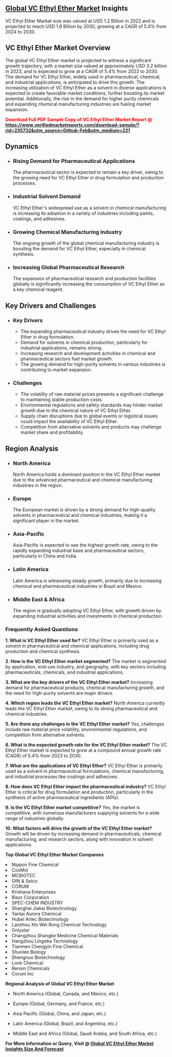 <h2><a href="https://www.verifiedmarketreports.com/download-sample/?rid=235732&amp;utm_source=Github&amp;utm_medium=221" target="_blank">Global VC Ethyl Ether Market</a> Insights</h2><p>VC Ethyl Ether Market size was valued at USD 1.2 Billion in 2022 and is projected to reach USD 1.8 Billion by 2030, growing at a CAGR of 5.4% from 2024 to 2030.</p><p> <h2>VC Ethyl Ether Market Overview</h2> <p>The global VC Ethyl Ether market is projected to witness a significant growth trajectory, with a market size valued at approximately USD 3.2 billion in 2023, and is expected to grow at a CAGR of 5.4% from 2023 to 2030. The demand for VC Ethyl Ether, widely used in pharmaceutical, chemical, and industrial applications, is anticipated to drive this growth. The increasing utilization of VC Ethyl Ether as a solvent in diverse applications is expected to create favorable market conditions, further boosting its market potential. Additionally, the rise in the demand for higher purity chemicals and expanding chemical manufacturing industries are fueling market expansion.</p> <p><strong><p><span class=""><span style="color: #ff0000;"><strong>Download Full PDF Sample Copy of VC Ethyl Ether Market Report</strong> @ </span><a href="https://www.verifiedmarketreports.com/download-sample/?rid=235732&amp;utm_source=Github-Feb&amp;utm_medium=221" target="_blank">https://www.verifiedmarketreports.com/download-sample/?rid=235732&amp;utm_source=Github-Feb&amp;utm_medium=221</a></span></p></strong></p> <h2>Dynamics</h2> <ul> <li><h3>Rising Demand for Pharmaceutical Applications</h3> The pharmaceutical sector is expected to remain a key driver, owing to the growing need for VC Ethyl Ether in drug formulation and production processes.</li> <li><h3>Industrial Solvent Demand</h3> VC Ethyl Ether's widespread use as a solvent in chemical manufacturing is increasing its adoption in a variety of industries including paints, coatings, and adhesives.</li> <li><h3>Growing Chemical Manufacturing Industry</h3> The ongoing growth of the global chemical manufacturing industry is boosting the demand for VC Ethyl Ether, especially in chemical synthesis.</li> <li><h3>Increasing Global Pharmaceutical Research</h3> The expansion of pharmaceutical research and production facilities globally is significantly increasing the consumption of VC Ethyl Ether as a key chemical reagent.</li> </ul> <h2>Key Drivers and Challenges</h2> <ul> <li><h3>Key Drivers</h3> <ul> <li>The expanding pharmaceutical industry drives the need for VC Ethyl Ether in drug formulation.</li> <li>Demand for solvents in chemical production, particularly for industrial applications, remains strong.</li> <li>Increasing research and development activities in chemical and pharmaceutical sectors fuel market growth.</li> <li>The growing demand for high-purity solvents in various industries is contributing to market expansion.</li> </ul> </li> <li><h3>Challenges</h3> <ul> <li>The volatility of raw material prices presents a significant challenge to maintaining stable production costs.</li> <li>Environmental regulations and safety standards may hinder market growth due to the chemical nature of VC Ethyl Ether.</li> <li>Supply chain disruptions due to global events or logistical issues could impact the availability of VC Ethyl Ether.</li> <li>Competition from alternative solvents and products may challenge market share and profitability.</li> </ul> </li> </ul> <h2>Region Analysis</h2> <ul> <li><h3>North America</h3> North America holds a dominant position in the VC Ethyl Ether market due to the advanced pharmaceutical and chemical manufacturing industries in the region.</li> <li><h3>Europe</h3> The European market is driven by a strong demand for high-quality solvents in pharmaceutical and chemical industries, making it a significant player in the market.</li> <li><h3>Asia-Pacific</h3> Asia-Pacific is expected to see the highest growth rate, owing to the rapidly expanding industrial base and pharmaceutical sectors, particularly in China and India.</li> <li><h3>Latin America</h3> Latin America is witnessing steady growth, primarily due to increasing chemical and pharmaceutical industries in Brazil and Mexico.</li> <li><h3>Middle East & Africa</h3> The region is gradually adopting VC Ethyl Ether, with growth driven by expanding industrial activities and investments in chemical production.</li> </ul> <h3>Frequently Asked Questions</h3> <p><strong>1. What is VC Ethyl Ether used for?</strong> VC Ethyl Ether is primarily used as a solvent in pharmaceutical and chemical applications, including drug production and chemical synthesis.</p> <p><strong>2. How is the VC Ethyl Ether market segmented?</strong> The market is segmented by application, end-use industry, and geography, with key sectors including pharmaceuticals, chemicals, and industrial applications.</p> <p><strong>3. What are the key drivers of the VC Ethyl Ether market?</strong> Increasing demand for pharmaceutical products, chemical manufacturing growth, and the need for high-purity solvents are major drivers.</p> <p><strong>4. Which region leads the VC Ethyl Ether market?</strong> North America currently leads the VC Ethyl Ether market, owing to its strong pharmaceutical and chemical industries.</p> <p><strong>5. Are there any challenges in the VC Ethyl Ether market?</strong> Yes, challenges include raw material price volatility, environmental regulations, and competition from alternative solvents.</p> <p><strong>6. What is the expected growth rate for the VC Ethyl Ether market?</strong> The VC Ethyl Ether market is expected to grow at a compound annual growth rate (CAGR) of 5.4% from 2023 to 2030.</p> <p><strong>7. What are the applications of VC Ethyl Ether?</strong> VC Ethyl Ether is primarily used as a solvent in pharmaceutical formulations, chemical manufacturing, and industrial processes like coatings and adhesives.</p> <p><strong>8. How does VC Ethyl Ether impact the pharmaceutical industry?</strong> VC Ethyl Ether is critical for drug formulation and production, particularly in the synthesis of active pharmaceutical ingredients (APIs).</p> <p><strong>9. Is the VC Ethyl Ether market competitive?</strong> Yes, the market is competitive, with numerous manufacturers supplying solvents for a wide range of industries globally.</p> <p><strong>10. What factors will drive the growth of the VC Ethyl Ether market?</strong> Growth will be driven by increasing demand in pharmaceuticals, chemical manufacturing, and research sectors, along with innovation in solvent applications.</p> </p><p><strong>Top Global VC Ethyl Ether Market Companies</strong></p><div data-test-id=""><p><li>Nippon Fine Chemical</li><li> CosMol</li><li> MCBIOTEC</li><li> GfN & Selco</li><li> CORUM</li><li> Krishana Enterprises</li><li> Bisor Corporation</li><li> SPEC-CHEM INDUSTRY</li><li> Shanghai Jiakai Biotechnology</li><li> Yantai Aurora Chemical</li><li> Hubei Artec Biotechnology</li><li> Lanzhou Xin Wei Rong Chemical Technology</li><li> Onlystar</li><li> Changzhou Shangke Medicine Chemical Materials</li><li> Hangzhou Lingeba Technology</li><li> Tianmen Chengyin Fine Chemical</li><li> Shunlee Biology</li><li> Shengnuo Biotechnology</li><li> Look Chemical</li><li> Rensin Chemicals</li><li> Corum Inc</li></p><div><strong>Regional Analysis of&nbsp;Global VC Ethyl Ether Market</strong></div><ul><li dir="ltr"><p dir="ltr">North America&nbsp;(Global, Canada, and Mexico, etc.)</p></li><li dir="ltr"><p dir="ltr">Europe (Global, Germany, and France, etc.)</p></li><li dir="ltr"><p dir="ltr">Asia Pacific&nbsp;(Global, China, and Japan, etc.)</p></li><li dir="ltr"><p dir="ltr">Latin America&nbsp;(Global, Brazil, and Argentina, etc.)</p></li><li dir="ltr">Middle East and Africa&nbsp;(Global, Saudi Arabia, and South Africa, etc.)</li></ul><p><strong>For More Information or Query, Visit @&nbsp;</strong><strong><a href="https://www.verifiedmarketreports.com/product/vc-ethyl-ether-market/?utm_source=Github&amp;utm_medium=221" target="_blank">Global VC Ethyl Ether Market Insights Size And Forecast</a></strong></p></div>
